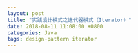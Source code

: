 ```yaml
---
layout: post
title: "实践设计模式之迭代器模式（Iterator）"
date: 2018-08-11 11:08:00 +0800
categories: Java
tags: design-pattern iterator
---
```


